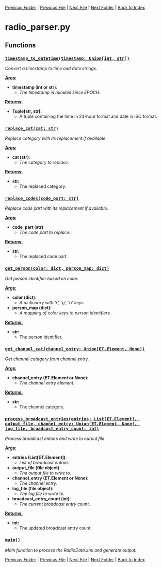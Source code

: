 [Previous Folder](../objects/components.md) | [Previous File](outfit_parser.md) | [Next File](recipe_parser.md) | [Next Folder](../recipes/craft_recipes.md) | [Back to Index](../../index.md)

# radio_parser.py

## Functions

### [`timestamp_to_datetime(timestamp: Union[int, str])`](https://github.com/Vaileasys/pz-wiki_parser/blob/main/scripts/parser/radio_parser.py#L40)

_Convert a timestamp to time and date strings._

<ins>**Args:**</ins>
  - **timestamp (int or str)**:
      - _The timestamp in minutes since EPOCH._

<ins>**Returns:**</ins>
  - **Tuple[str, str]:**
      - A tuple containing the time in 24-hour format and date in ISO format.

### [`replace_cat(cat: str)`](https://github.com/Vaileasys/pz-wiki_parser/blob/main/scripts/parser/radio_parser.py#L57)

_Replace category with its replacement if available._

<ins>**Args:**</ins>
  - **cat (str)**:
      - _The category to replace._

<ins>**Returns:**</ins>
  - **str:**
      - The replaced category.

### [`replace_codes(code_part: str)`](https://github.com/Vaileasys/pz-wiki_parser/blob/main/scripts/parser/radio_parser.py#L69)

_Replace code part with its replacement if available._

<ins>**Args:**</ins>
  - **code_part (str)**:
      - _The code part to replace._

<ins>**Returns:**</ins>
  - **str:**
      - The replaced code part.

### [`get_person(color: dict, person_map: dict)`](https://github.com/Vaileasys/pz-wiki_parser/blob/main/scripts/parser/radio_parser.py#L81)

_Get person identifier based on color._

<ins>**Args:**</ins>
  - **color (dict)**:
      - _A dictionary with 'r', 'g', 'b' keys._
  - **person_map (dict)**:
      - _A mapping of color keys to person identifiers._

<ins>**Returns:**</ins>
  - **str:**
      - The person identifier.

### [`get_channel_cat(channel_entry: Union[ET.Element, None])`](https://github.com/Vaileasys/pz-wiki_parser/blob/main/scripts/parser/radio_parser.py#L99)

_Get channel category from channel entry._

<ins>**Args:**</ins>
  - **channel_entry (ET.Element or None)**:
      - _The channel entry element._

<ins>**Returns:**</ins>
  - **str:**
      - The channel category.

### [`process_broadcast_entries(entries: List[ET.Element], output_file, channel_entry: Union[ET.Element, None], log_file, broadcast_entry_count: int)`](https://github.com/Vaileasys/pz-wiki_parser/blob/main/scripts/parser/radio_parser.py#L117)

_Process broadcast entries and write to output file._

<ins>**Args:**</ins>
  - **entries (List[ET.Element])**:
      - _List of broadcast entries._
  - **output_file (file object)**:
      - _The output file to write to._
  - **channel_entry (ET.Element or None)**:
      - _The channel entry._
  - **log_file (file object)**:
      - _The log file to write to._
  - **broadcast_entry_count (int)**:
      - _The current broadcast entry count._

<ins>**Returns:**</ins>
  - **int:**
      - The updated broadcast entry count.

### [`main()`](https://github.com/Vaileasys/pz-wiki_parser/blob/main/scripts/parser/radio_parser.py#L202)

_Main function to process the RadioData.xml and generate output._



[Previous Folder](../objects/components.md) | [Previous File](outfit_parser.md) | [Next File](recipe_parser.md) | [Next Folder](../recipes/craft_recipes.md) | [Back to Index](../../index.md)
